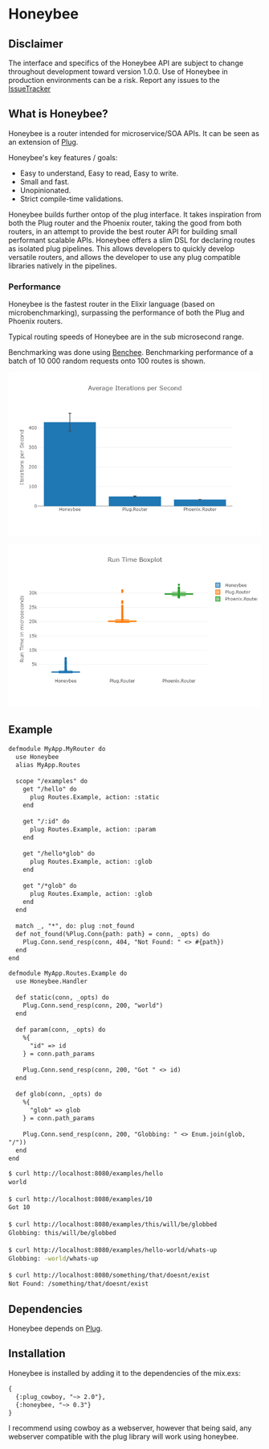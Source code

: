 # Honeybee

## Disclaimer
The interface and specifics of the Honeybee API are subject to change throughout development toward version 1.0.0. Use of Honeybee in production environments can be a risk. Report any issues to the [IssueTracker](https://github.com/apiologist/honeybee/)

## What is Honeybee?
Honeybee is a router intended for microservice/SOA APIs. It can be seen as an extension of [Plug](https://hexdocs.pm/plug/readme.html).

Honeybee's key features / goals:
 - Easy to understand, Easy to read, Easy to write.
 - Small and fast.
 - Unopinionated.
 - Strict compile-time validations.

Honeybee builds further ontop of the plug interface. It takes inspiration from both the Plug router and the Phoenix router, taking the good from both routers, in an attempt to provide the best router API for building small performant scalable APIs. Honeybee offers a slim DSL for declaring routes as isolated plug pipelines. This allows developers to quickly develop versatile routers, and allows the developer to use any plug compatible libraries natively in the pipelines.

### Performance
Honeybee is the fastest router in the Elixir language (based on microbenchmarking), surpassing the performance of both the Plug and Phoenix routers.

Typical routing speeds of Honeybee are in the sub microsecond range.

Benchmarking was done using [Benchee](https://hexdocs.pm/benchee/Benchee.html).
Benchmarking performance of a batch of 10 000 random requests onto 100 routes is shown.

![alt text](https://raw.githubusercontent.com/apiologist/honeybee/master/guides/assets/ips_plot.png "Benchmark of runs per second for 10 000 requests on 100 routes")

![alt text](https://raw.githubusercontent.com/apiologist/honeybee/master/guides/assets/runtime_plot.png "Benchmark of run time for 10 000 requests on 100 routes")

## Example
```
defmodule MyApp.MyRouter do
  use Honeybee
  alias MyApp.Routes

  scope "/examples" do
    get "/hello" do
      plug Routes.Example, action: :static
    end

    get "/:id" do
      plug Routes.Example, action: :param
    end

    get "/hello*glob" do
      plug Routes.Example, action: :glob
    end

    get "/*glob" do
      plug Routes.Example, action: :glob
    end
  end

  match _, "*", do: plug :not_found
  def not_found(%Plug.Conn{path: path} = conn, _opts) do
    Plug.Conn.send_resp(conn, 404, "Not Found: " <> #{path})
  end
end
```

```
defmodule MyApp.Routes.Example do
  use Honeybee.Handler

  def static(conn, _opts) do
    Plug.Conn.send_resp(conn, 200, "world")
  end

  def param(conn, _opts) do
    %{
      "id" => id
    } = conn.path_params

    Plug.Conn.send_resp(conn, 200, "Got " <> id)
  end

  def glob(conn, _opts) do
    %{
      "glob" => glob
    } = conn.path_params
  
    Plug.Conn.send_resp(conn, 200, "Globbing: " <> Enum.join(glob, "/"))
  end
end
```

```bash
$ curl http://localhost:8080/examples/hello
world

$ curl http://localhost:8080/examples/10
Got 10

$ curl http://localhost:8080/examples/this/will/be/globbed
Globbing: this/will/be/globbed

$ curl http://localhost:8080/examples/hello-world/whats-up
Globbing: -world/whats-up

$ curl http://localhost:8080/something/that/doesnt/exist
Not Found: /something/that/doesnt/exist
```

## Dependencies
Honeybee depends on [Plug](https://hexdocs.pm/plug/readme.html "Plug Hexdocs").

## Installation
Honeybee is installed by adding it to the dependencies of the mix.exs:

```
{
  {:plug_cowboy, "~> 2.0"},
  {:honeybee, "~> 0.3"}
}
```

I recommend using cowboy as a webserver, however that being said, any webserver compatible with the plug library will work using honeybee.

